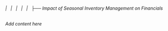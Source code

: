 ###### |   |   |   |   |   ├── Impact of Seasonal Inventory Management on Financials

*Add content here*